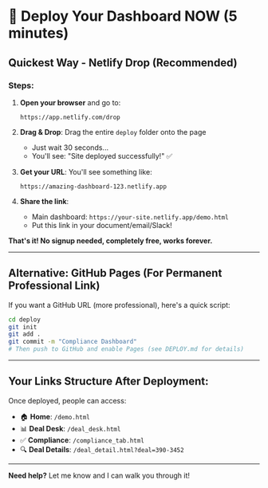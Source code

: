 # 🚀 Deploy Your Dashboard NOW (5 minutes)

## Quickest Way - Netlify Drop (Recommended)

### Steps:

1. **Open your browser** and go to:
   ```
   https://app.netlify.com/drop
   ```

2. **Drag & Drop**: Drag the entire `deploy` folder onto the page
   - Just wait 30 seconds...
   - You'll see: "Site deployed successfully!" ✅

3. **Get your URL**: You'll see something like:
   ```
   https://amazing-dashboard-123.netlify.app
   ```

4. **Share the link**: 
   - Main dashboard: `https://your-site.netlify.app/demo.html`
   - Put this link in your document/email/Slack!

**That's it! No signup needed, completely free, works forever.**

---

## Alternative: GitHub Pages (For Permanent Professional Link)

If you want a GitHub URL (more professional), here's a quick script:

```bash
cd deploy
git init
git add .
git commit -m "Compliance Dashboard"
# Then push to GitHub and enable Pages (see DEPLOY.md for details)
```

---

## Your Links Structure After Deployment:

Once deployed, people can access:
- 🏠 **Home**: `/demo.html`
- 📊 **Deal Desk**: `/deal_desk.html`
- ✅ **Compliance**: `/compliance_tab.html`
- 🔍 **Deal Details**: `/deal_detail.html?deal=390-3452`

---

**Need help?** Let me know and I can walk you through it!


